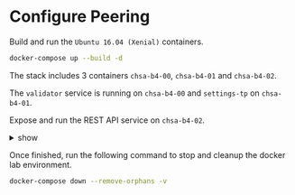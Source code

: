 # Configure Peering

Build and run the `Ubuntu 16.04 (Xenial)` containers.

```bash
docker-compose up --build -d
```

The stack includes 3 containers `chsa-b4-00`, `chsa-b4-01` and `chsa-b4-02`.

The `validator` service is running on  `chsa-b4-00` and `settings-tp` on `chsa-b4-01`.

Expose and run the REST API service on `chsa-b4-02`.

<details><summary>show</summary>
<p>

1. Open a terminal session.

```bash
docker exec -u sysops -it chsa-b4-02 bash
```

2. Copy the REST API configuration example file.

```bash
sudo cp /etc/sawtooth/rest_api.toml.example /etc/sawtooth/rest_api.toml
sudo sawtooth:sawtooth /etc/sawtooth/rest_api.toml
```

3. Edit the REST API configuration file in order to expose the service on the external network interface.

```toml
...
bind = ["127.0.0.1:8008", "eth0:8008"]
...
```

4. Edit de RESTAPI service environment file `/etc/default/sawtooth-rest-api` to point to the Validator host.

```bash
...
SAWTOOTH_REST_API_ARGS=--connect tcp://chsa-b4-00:4004
```

5. Enable and start the service.

```bash
sudo systemctl enable sawtooth-rest-api
sudo systemctl start sawtooht-rest-api
```

### References

* sawtooth.hyperledger.org > Docs > Release 1.0.5  > System Administator's Guide > Running Sawtooth as a Service: [Running Sawtooth](https://sawtooth.hyperledger.org/docs/core/releases/1.0.5/sysadmin_guide/systemd.html#running-sawtooth)
* sawtooth.hyperledger.org > Docs > Release 1.0.5 > CLI Command Reference > sawtooth > [sawtooth peer list](https://sawtooth.hyperledger.org/docs/core/releases/1.0/cli/sawtooth.html#sawtooth-peer-list)
* sawtooth.hyperledger.org > FAQ > Validator > [What TCP ports does Sawtooth use?](https://sawtooth.hyperledger.org/faq/validator/#what-tcp-ports-does-sawtooth-use)

</p>
</details>

Once finished, run the following command to stop and cleanup the docker lab environment.

```bash
docker-compose down --remove-orphans -v
```
